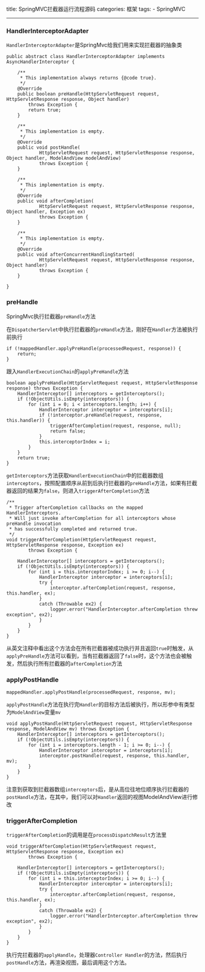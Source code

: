 title: SpringMVC拦截器运行流程源码
categories: 框架
tags: 
	- SpringMVC

---

### HandlerInterceptorAdapter

`HandlerInterceptorAdapter`是SpringMvc给我们用来实现拦截器的抽象类

```
public abstract class HandlerInterceptorAdapter implements AsyncHandlerInterceptor {

	/**
	 * This implementation always returns {@code true}.
	 */
	@Override
	public boolean preHandle(HttpServletRequest request, HttpServletResponse response, Object handler)
		throws Exception {
		return true;
	}

	/**
	 * This implementation is empty.
	 */
	@Override
	public void postHandle(
			HttpServletRequest request, HttpServletResponse response, Object handler, ModelAndView modelAndView)
			throws Exception {
	}

	/**
	 * This implementation is empty.
	 */
	@Override
	public void afterCompletion(
			HttpServletRequest request, HttpServletResponse response, Object handler, Exception ex)
			throws Exception {
	}

	/**
	 * This implementation is empty.
	 */
	@Override
	public void afterConcurrentHandlingStarted(
			HttpServletRequest request, HttpServletResponse response, Object handler)
			throws Exception {
	}

}
```

### preHandle

SpringMvc执行拦截器`preHandle`方法

在`DispatcherServlet`中执行拦截器的`preHandle`方法，刚好在`Handler`方法被执行前执行

```
if (!mappedHandler.applyPreHandle(processedRequest, response)) {
	return;
}
```

跟入`HandlerExecutionChain`的`applyPreHandle`方法

```
boolean applyPreHandle(HttpServletRequest request, HttpServletResponse response) throws Exception {
	HandlerInterceptor[] interceptors = getInterceptors();
	if (!ObjectUtils.isEmpty(interceptors)) {
		for (int i = 0; i < interceptors.length; i++) {
			HandlerInterceptor interceptor = interceptors[i];
			if (!interceptor.preHandle(request, response, this.handler)) {
				triggerAfterCompletion(request, response, null);
				return false;
			}
			this.interceptorIndex = i;
		}
	}
	return true;
}
```

`getInterceptors`方法获取`HandlerExecutionChain`中的拦截器数组`interceptors`，按照配置顺序从前到后执行拦截器的`preHandle`方法，如果有拦截器返回的结果为`false`，则进入`triggerAfterCompletion`方法

```
/**
 * Trigger afterCompletion callbacks on the mapped HandlerInterceptors.
 * Will just invoke afterCompletion for all interceptors whose preHandle invocation
 * has successfully completed and returned true.
 */
void triggerAfterCompletion(HttpServletRequest request, HttpServletResponse response, Exception ex)
		throws Exception {

	HandlerInterceptor[] interceptors = getInterceptors();
	if (!ObjectUtils.isEmpty(interceptors)) {
		for (int i = this.interceptorIndex; i >= 0; i--) {
			HandlerInterceptor interceptor = interceptors[i];
			try {
				interceptor.afterCompletion(request, response, this.handler, ex);
			}
			catch (Throwable ex2) {
				logger.error("HandlerInterceptor.afterCompletion threw exception", ex2);
			}
		}
	}
}
```

从英文注释中看出这个方法会在所有拦截器被成功执行并且返回`true`时触发，从`applyPreHandle`方法可以看到，当有拦截器返回了`false`时，这个方法也会被触发，然后执行所有拦截器的`afterCompletion`方法


### applyPostHandle

```
mappedHandler.applyPostHandle(processedRequest, response, mv);
```

`applyPostHandle`方法在执行完`Handler`的目标方法后被执行，所以形参中有类型为`ModelAndView`变量`mv`

```
void applyPostHandle(HttpServletRequest request, HttpServletResponse response, ModelAndView mv) throws Exception {
	HandlerInterceptor[] interceptors = getInterceptors();
	if (!ObjectUtils.isEmpty(interceptors)) {
		for (int i = interceptors.length - 1; i >= 0; i--) {
			HandlerInterceptor interceptor = interceptors[i];
			interceptor.postHandle(request, response, this.handler, mv);
		}
	}
}
```

注意到获取到拦截器数组`interceptors`后，是从高位往地位顺序执行拦截器的`postHandle`方法，在其中，我们可以对`Handler`返回的视图ModelAndView进行修改

### triggerAfterCompletion

`triggerAfterCompletion`的调用是在`processDispatchResult`方法里


```
void triggerAfterCompletion(HttpServletRequest request, HttpServletResponse response, Exception ex)
		throws Exception {

	HandlerInterceptor[] interceptors = getInterceptors();
	if (!ObjectUtils.isEmpty(interceptors)) {
		for (int i = this.interceptorIndex; i >= 0; i--) {
			HandlerInterceptor interceptor = interceptors[i];
			try {
				interceptor.afterCompletion(request, response, this.handler, ex);
			}
			catch (Throwable ex2) {
				logger.error("HandlerInterceptor.afterCompletion threw exception", ex2);
			}
		}
	}
}
```

执行完拦截器的`applyHandle`，处理器`Controller Handler`的方法，然后执行`postHandle`方法，再渲染视图，最后调用这个方法。

